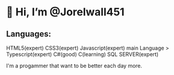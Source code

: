 # 👋 Hi, I’m @Jorelwall451

## Languages: 

HTML5(expert)
CSS3(expert)
Javascript(expert)
main Language > Typescript(expert)
C#(good)
C(learning)
SQL SERVER(expert)

I'm a progammer that want to be better each day more.

